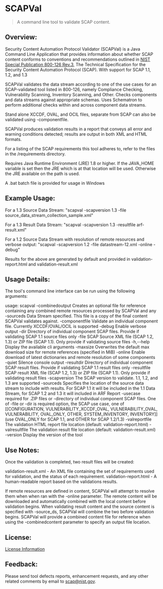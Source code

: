 # SCAPVal
> A command line tool to validate SCAP content.

## Overview:
Security Content Automation Protocol Validator (SCAPVal) is a Java Command Line Application that provides information
about whether SCAP content conforms to conventions and recommendations outlined in [NIST Special Publication 800-126 
Rev.3],
The Technical Specification for the Security Content Automation Protocol (SCAP). With support for SCAP 1.1, 1.2, and 1.3

SCAPVal validates the data stream according to one of the use cases for an SCAP-validated tool listed in 800-126,
namely Compliance Checking, Vulnerability Scanning, Inventory Scanning, and Other.
Checks components and data streams against appropriate schemas. Uses Schematron to perform additional checks within and across component data streams.

Stand alone XCCDF, OVAL, and OCIL files, separate from SCAP can also be validated using -componentfile.

SCAPVal produces validation results in a report that conveys all error and warning conditions detected; results are output in both XML and HTML formats.

For a listing of the SCAP requirements this tool adheres to, refer to the files in the /requirements directory.

Requires Java Runtime Environment (JRE) 1.8 or higher.
If the JAVA_HOME variable is set then the JRE which is at that location will be used. Otherwise the JRE available on the path is used.

A .bat batch file is provided for usage in Windows

## Example Usage:
For a 1.3 Source Data Stream:
    "scapval -scapversion 1.3 -file source_data_stream_collection_sample.xml"

For a 1.3 Result Data Stream:
    "scapval -scapversion 1.3 -resultfile arf-result.xml"

For a 1.2 Source Data Stream with resolution of remote resources and verbose output:
     "scapval -scapversion 1.2 -file datastream-12.xml -online -debug"

Results for the above are generated by default and provided in validation-report.html and validation-result.xml

Usage Details:
----
The tool's command line interface can be run using the following arguments:

usage: scapval <options>
 -combinedoutput <arg>   Creates an optional file for reference containing
                         any combined remote resources processed by
                         SCAPVal and any -sourceds Data Stream specified.
                         This file is a copy of the final content SCAPVal
                         validates against.
 -componentfile <arg>    Validate an individual component file. Currently
                         XCCDF/OVAL/OCIL is supported
 -debug                  Enable verbose output
 -dir <arg>              Directory of individual component SCAP files.
                         Provide if validating SCAP 1.1 source files only
 -file <arg>             SCAP Source XML file (SCAP 1.2, 1.3) or ZIP file
                         (SCAP 1.1). Only provide if validating source
                         files
 -h,--help               Display the available cli arguments
 -maxsize <arg>          Overwrites the default max download size for
                         remote references (specified in MiB)
 -online                 Enable download of latest dictionaries and remote
                         resolution of some components
 -quiet                  Silence console output
 -resultdir <arg>        Directory of individual component SCAP result
                         files. Provide if validating SCAP 1.1 result
                         files only
 -resultfile <arg>       SCAP result XML file (SCAP 1.2, 1.3) or ZIP file
                         (SCAP 1.1). Only provide if validating result
                         files
 -scapversion <arg>      The SCAP version to validate. 1.1, 1.2, and 1.3
                         are supported
 -sourceds <arg>         Specifies the location of the source data stream
                         to include with results. For SCAP 1.1 it will be
                         included in the 1.1 Data Stream, for SCAP 1.2 and
                         1.3 it will included in ARF Report
 -usecase <arg>          required for .ZIP files or -directory of
                         individual component SCAP files. One of -file or
                         -dir is required option, the SCAP use case, one
                         of [[CONFIGURATION, VULNERABILITY_XCCDF_OVAL,
                         VULNERABILITY_OVAL, VULNERABILITY, OVAL_ONLY,
                         OTHER, SYSTEM_INVENTORY, INVENTORY]] (use
                         OVAL_ONLY for SCAP 1.1, and OTHER for SCAP
                         1.2/1.3)
 -valreportfile <FILE>   The validation HTML report file location
                         (default: validation-report.html)
 -valresultfile <FILE>   The validation result file location (default:
                         validation-result.xml)
 -version                Display the version of the tool

Use Notes:
----
Once the validation is completed, two result files will be created:

  validation-result.xml - An XML file containing the set of requirements used
      for validation, and the status of each requirement.
  validation-report.html - A human-readable report based on the validations
      results.

If remote resources are defined in content, SCAPVal will attempt to resolve them when when ran with the -online parameter.
The remote content will be downloaded and automatically combined with the local content before validation begins.
When validating result content and the source content is specified with -source_ds, SCAPVal will combine the two before validation begins.
SCAPVal will provide a combined content file for reference when using the -combinedcontent parameter to specify an output file location.

License:
---------
[License Information]

Feedback:
---------
Please send tool defects reports, enhancement requests, and any other related
comments by email to scap@nist.gov.

[NIST Special Publication 800-126 Rev.3]:http://csrc.nist.gov/publications/PubsDrafts.html#SP-800-126-Rev-3
[License Information]:https://github.com/usnistgov/scapval/blob/master/scapval/src/main/distro/NOTICE.txt